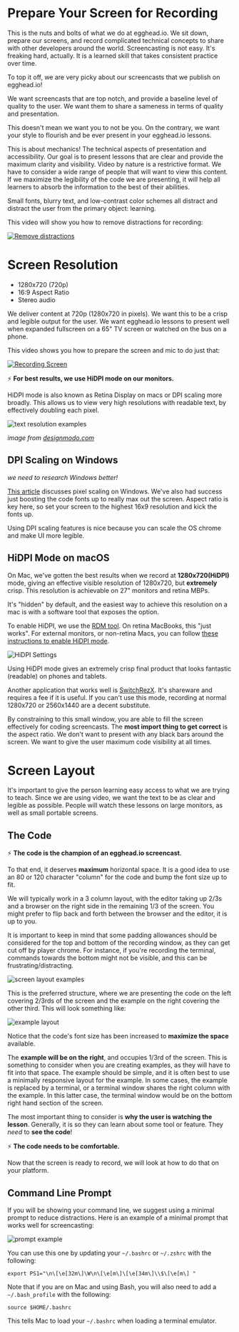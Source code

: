 # Prepare Your Screen for Recording
This is the nuts and bolts of what we do at egghead.io. We sit down, prepare our screens, and record complicated technical concepts to share with other developers around the world.
Screencasting is not easy. It's freaking hard, actually. It is a learned skill that takes consistent practice over time.

To top it off, we are very picky about our screencasts that we publish on egghead.io!

We want screencasts that are top notch, and provide a baseline level of quality to the user. We want them to share a sameness in terms of quality and presentation.

This doesn't mean we want you to not be you. On the contrary, we want your style to flourish and be ever present in your egghead.io lessons.

This is about mechanics! The technical aspects of presentation and accessibility. Our goal is to present lessons that are clear and provide the maximum clarity and visibility. Video by nature is a restrictive format. We have to consider a wide range of people that will want to view this content.
If we maximize the legibility of the code we are presenting, it will help all learners to absorb the information to the best of their abilities.

Small fonts, blurry text, and low-contrast color schemes all distract and distract the user from the primary object: learning.

This video will show you how to remove distractions for recording:

[![Remove distractions](../../images/screenshots/remove-distractions.png)](https://egghead.io/lessons/tools-remove-distractions?play=true)

# Screen Resolution
- 1280x720 (720p)
- 16:9 Aspect Ratio
- Stereo audio

We deliver content at 720p (1280x720 in pixels). We want this to be a crisp and legible output for the user. We want egghead.io lessons to present well when expanded fullscreen on a 65" TV screen or watched on the bus on a phone.

This video shows you how to prepare the screen and mic to do just that:

[![Recording Screen](../../images/screenshots/recording-screen-prep.png)](https://egghead.io/lessons/tools-prepare-to-record-screen-resolution-and-mic-check?play=true)

⚡️ **For best results, we use HiDPI mode on our monitors.**

HiDPI mode is also known as Retina Display on macs or DPI scaling more broadly. This allows us to view very high resolutions with readable text, by effectively doubling each pixel.

![text resolution examples](https://camo.githubusercontent.com/51245fd4ae701d932ee0ca721caaf5129c75dff2/68747470733a2f2f64337676366c703535716a6171632e636c6f756466726f6e742e6e65742f6974656d732f314b307632373337334e3273304e334f304e31422f496d616765253230323031362d30392d31382532306174253230322e32372e3038253230504d2e706e673f763d6165626163343266)


*image from* [*designmodo.com*](http://designmodo.com/wp-content/uploads/2013/01/retinaComparison.png)


## DPI Scaling on Windows

*we need to research Windows better!*

[This article](http://www.eizoglobal.com/support/compatibility/dpi_scaling_settings_windows/) discusses pixel scaling on Windows. We've also had success just boosting the code fonts up to really max out the screen. Aspect ratio is key here, so set your screen to the highest 16x9 resolution and kick the fonts up.

Using DPI scaling features is nice because you can scale the OS chrome and make UI more legible.

## HiDPI Mode on macOS

On Mac, we've gotten the best results when we record at **1280x720(HiDPI)** mode, giving an effective visible resolution of 1280x720, but **extremely** crisp. This resolution is achievable on 27" monitors and retina MBPs.

It's "hidden" by default, and the easiest way to achieve this resolution on a mac is with a software tool that exposes the option.

To enable HiDPI, we use the [RDM tool](https://github.com/avibrazil/RDM). On retina MacBooks, this "just works". For external monitors, or non-retina Macs, you can follow [these instructions to enable HiDPI mode](http://cocoamanifest.net/articles/2013/01/turn-on-hidpi-retina-mode-on-an-ordinary-mac.html).


![HiDPI Settings](https://camo.githubusercontent.com/c14b54d53dc0e94f0b2a7f05b28fd8984eb2b97f/68747470733a2f2f73332e616d617a6f6e6177732e636f6d2f662e636c2e6c792f6974656d732f31623374334f3170316b337332773137313130342f736c61636b2d696d67732e636f6d2e706e67)


Using HiDPI mode gives an extremely crisp final product that looks fantastic (readable) on phones and tablets.

Another application that works well is [SwitchRezX](http://www.madrau.com/srx_download/download.html). It's shareware and requires a fee if it is useful.
If you can't use this mode, recording at normal 1280x720 or 2560x1440 are a decent substitute. 

By constraining to this small window, you are able to fill the screen effectively for coding screencasts. The **most import thing to get correct** is the aspect ratio. We don't want to present with any black bars around the screen. We want to give the user maximum code visibility at all times.

# Screen Layout

It's important to give the person learning easy access to what we are trying to teach. Since we are using video, we want the text to be as clear and legible as possible. People will watch these lessons on large monitors, as well as small portable screens.

## The Code

⚡️ **The code is the champion of an egghead.io screencast**.

To that end, it deserves **maximum** horizontal space. It is a good idea to use an 80 or 120 character "column" for the code and bump the font size up to fit.

We will typically work in a 3 column layout, with the editor taking up 2/3s and a browser on the right side in the remaining 1/3 of the screen. You might prefer to flip back and forth between the browser and the editor, it is up to you.

It is important to keep in mind that some padding allowances should be considered for the top and bottom of the recording window, as they can get cut off by player chrome. For instance, if you're recording the terminal, commands towards the bottom might not be visible, and this can be frustrating/distracting.

![screen layout examples](https://camo.githubusercontent.com/5e3ba53276f974824069f2ef520fe02e9b741c18/68747470733a2f2f64337676366c703535716a6171632e636c6f756466726f6e742e6e65742f6974656d732f3176333733673345323932773152334e3261304b2f53637265656e25323053686f74253230323031362d30392d31382532306174253230322e33362e3331253230504d2e706e673f763d3235373936666437)


This is the preferred structure, where we are presenting the code on the left covering 2/3rds of the screen and the example on the right covering the other third. This will look something like:

![example layout](https://camo.githubusercontent.com/c2f9e06258323a52896f86ffc020f167f6a9c4ba/68747470733a2f2f73332e616d617a6f6e6177732e636f6d2f662e636c2e6c792f6974656d732f334134343239334c30343344306b3071343133342f53637265656e25323053686f74253230323031362d30342d32342532306174253230312e34372e3333253230504d2e706e673f763d3334363630616231)


Notice that the code's font size has been increased to **maximize the space** available.

The **example will be on the right**, and occupies 1\/3rd of the screen. This is something to consider when you are creating examples, as they will have to fit into that space. The example should be simple, and it is often best to use a minimally responsive layout for the example.
In some cases, the example is replaced by a terminal, or a terminal window shares the right column with the example. In this latter case, the terminal window would be on the bottom right hand section of the screen.

The most important thing to consider is **why the user is watching the lesson**. Generally, it is so they can learn about some tool or feature. They *need* to **see the code**!

⚡️ **The code needs to be comfortable.**

Now that the screen is ready to record, we will look at how to do that on your platform.


## Command Line Prompt

If you will be showing your command line, we suggest using a minimal prompt to reduce distractions. Here is an example of a minimal prompt that works well for screencasting:

![prompt example](../../images/screenshots/example-command-line-prompt.png)


You can use this one by updating your `~/.bashrc` or `~/.zshrc` with the following:


    export PS1="\n\[\e[32m\]\W\n\[\e[m\]\[\e[34m\]\\$\[\e[m\] "

Note that if you are on Mac and using Bash, you will also need to add a `~/.bash_profile` with the following:


    source $HOME/.bashrc

This tells Mac to load your `~/.bashrc` when loading a terminal emulator.


